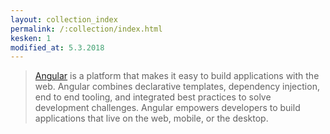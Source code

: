 ```yaml
---
layout: collection_index
permalink: /:collection/index.html
kesken: 1
modified_at: 5.3.2018
---
```

> [Angular](https://angular.io) is a platform that makes it easy to build applications with the web. Angular combines declarative templates, dependency injection, end to end tooling, and integrated best practices to solve development challenges. Angular empowers developers to build applications that live on the web, mobile, or the desktop.
